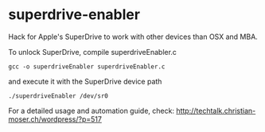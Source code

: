 superdrive-enabler
==================

Hack for Apple's SuperDrive to work with other devices than OSX and MBA.

To unlock SuperDrive, compile superdriveEnabler.c

```
gcc -o superdriveEnabler superdriveEnabler.c
```

and execute it with the SuperDrive device path

```
./superdriveEnabler /dev/sr0
```

For a detailed usage and automation guide, check: http://techtalk.christian-moser.ch/wordpress/?p=517
